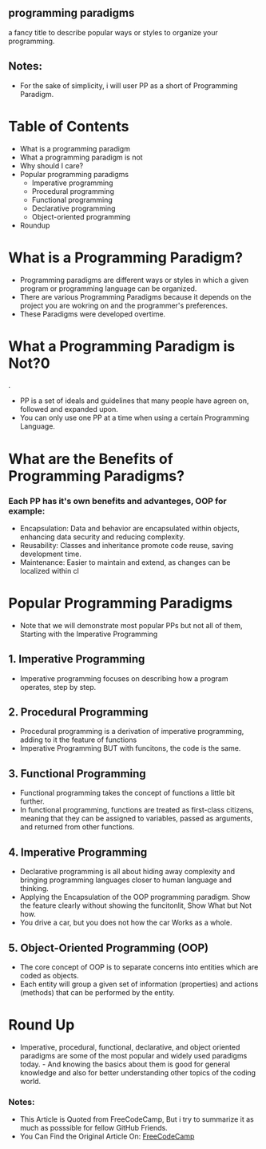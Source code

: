 ## programming paradigms
a fancy title to describe popular ways or styles to organize your programming.

## Notes:
- For the sake of simplicity, i will user PP as a short of Programming Paradigm.
  
# Table of Contents
- What is a programming paradigm
- What a programming paradigm is not
- Why should I care?
- Popular programming paradigms
  - Imperative programming
  - Procedural programming
  - Functional programming
  - Declarative programming
  - Object-oriented programming
- Roundup
  
# What is a Programming Paradigm?
- Programming paradigms are different ways or styles in which a given program or programming language can be organized.
- There are various Programming Paradigms because it depends on the project you are wokring on and the programmer's preferences.
- These Paradigms were developed overtime.

  
# What a Programming Paradigm is Not?0
.
- PP is a set of ideals and guidelines that many people have agreen on, followed and expanded upon.
- You can only use one PP at a time when using a certain Programming Language.

# What are the Benefits of Programming Paradigms?
### Each PP has it's own benefits and advanteges, OOP for example:
- Encapsulation: Data and behavior are encapsulated within objects, enhancing data security and reducing complexity.
- Reusability: Classes and inheritance promote code reuse, saving development time.
- Maintenance: Easier to maintain and extend, as changes can be localized within cl

# Popular Programming Paradigms
- Note that we will demonstrate most popular PPs but not all of them, Starting with the Imperative Programming

## 1. Imperative Programming
- Imperative programming focuses on describing how a program operates, step by step.

## 2. Procedural Programming
- Procedural programming is a derivation of imperative programming, adding to it the feature of functions
- Imperative Programming BUT with funcitons, the code is the same.

## 3. Functional Programming
- Functional programming takes the concept of functions a little bit further.
- In functional programming, functions are treated as first-class citizens, meaning that they can be assigned to variables, passed as arguments, and returned from other functions.

## 4. Imperative Programming
- Declarative programming is all about hiding away complexity and bringing programming languages closer to human language and thinking.
- Applying the Encapsulation of the OOP programming paradigm. Show the feature clearly without showing the funcitonlit, Show What but Not how.
- You drive a car, but you does not how the car Works as a whole.

## 5. Object-Oriented Programming (OOP)
- The core concept of OOP is to separate concerns into entities which are coded as objects.
- Each entity will group a given set of information (properties) and actions (methods) that can be performed by the entity.


# Round Up
- Imperative, procedural, functional, declarative, and object oriented paradigms are some of the most popular and widely used paradigms today. - And knowing the basics about them is good for general knowledge and also for better understanding other topics of the coding world.

### Notes: 
- This Article is Quoted from FreeCodeCamp, But i try to summarize it as much as posssible for fellow GitHub Friends.
- You Can Find the Original Article On: [FreeCodeCamp](https://www.freecodecamp.org/news/an-introduction-to-programming-paradigms)
